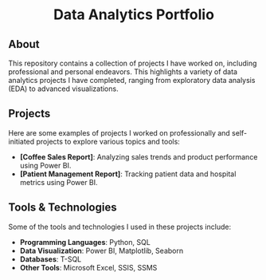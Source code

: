 <h1 align="center">Data Analytics Portfolio</h1>

## About
This repository contains a collection of projects I have worked on, including professional and personal endeavors. This highlights a variety of data analytics projects I have completed, ranging from exploratory data analysis (EDA) to advanced visualizations.

## Projects
Here are some examples of projects I worked on professionally and self-initiated projects to explore various topics and tools:

- **[Coffee Sales Report]**: Analyzing sales trends and product performance using Power BI.
- **[Patient Management Report]**: Tracking patient data and hospital metrics using Power BI.

## Tools & Technologies
Some of the tools and technologies I used in these projects include:

- **Programming Languages**: Python, SQL
- **Data Visualization**: Power BI, Matplotlib, Seaborn
- **Databases**: T-SQL
- **Other Tools**: Microsoft Excel, SSIS, SSMS
